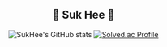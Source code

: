 <div align="center">
    
## 👋 Suk Hee 👋 
  

![SukHee's GitHub stats](https://github-readme-stats.vercel.app/api?username=88dldl&show_icons=true&theme=radical)
[![Solved.ac Profile](http://mazassumnida.wtf/api/v2/generate_badge?boj=yoriyori3211)](https://solved.ac/yoriyori3211/)

<br>
